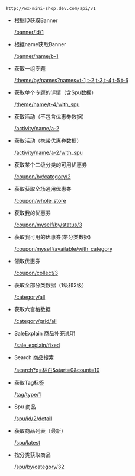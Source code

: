     http://wx-mini-shop.dev.com/api/v1

* 根据ID获取Banner

    [/banner/id/1](http://wx-mini-shop.dev.com/api/v1/banner/id/1)
    
* 根据name获取Banner

    [/banner/name/b-1](http://wx-mini-shop.dev.com/api/v1/banner/name/b-1)    
    
* 获取一组专题

    [/theme/by/names?names=t-1,t-2,t-3,t-4,t-5,t-6](http://wx-mini-shop.dev.com/api/v1/theme/by/names?names=t-1,t-2,t-3,t-4,t-5,t-6)    
    
* 获取单个专题的详情（含Spu数据）

    [/theme/name/t-4/with_spu](http://wx-mini-shop.dev.com/api/v1/theme/name/t-4/with_spu)  

* 获取活动（不包含优惠券数据）      

    [/activity/name/a-2](http://wx-mini-shop.dev.com/api/v1/activity/name/a-2)
    
* 获取活动（携带优惠券数据）

    [/activity/name/a-2/with_spu](http://wx-mini-shop.dev.com/api/v1/activity/name/a-2/with_spu)    
    
* 获取某个二级分类的可用优惠券

    [/coupon/by/category/2](http://wx-mini-shop.dev.com/api/v1/coupon/by/category/2)    
    
* 获取获取全场通用优惠券

    [/coupon/whole_store](http://wx-mini-shop.dev.com/api/v1/coupon/whole_store)    
    
* 获取我的优惠券

    [/coupon/myself/by/status/3](http://wx-mini-shop.dev.com/api/v1/coupon/myself/by/status/3)    
    
* 获取我可用的优惠券(带分类数据)

    [/coupon/myself/available/with_category](http://wx-mini-shop.dev.com/api/v1/coupon/myself/available/with_category)    
    
* 领取优惠券

    [/coupon/collect/3](http://wx-mini-shop.dev.com/api/v1/coupon/collect/3)    

* 获取全部分类数据（1级和2级）

    [/category/all](http://wx-mini-shop.dev.com/api/v1/category/all)
    
* 获取六宫格数据

    [/category/grid/all](http://wx-mini-shop.dev.com/api/v1/category/grid/all)    
    
* SaleExplain 商品补充说明

    [/sale_explain/fixed](http://wx-mini-shop.dev.com/api/v1/sale_explain/fixed)
    
* Search 商品搜索

    [/search?q=林白&start=0&count=10](http://wx-mini-shop.dev.com/api/v1/search?q=林白&start=0&count=10)    
    
* 获取Tag标签

    [/tag/type/1](http://wx-mini-shop.dev.com/api/v1/tag/type/1)    
    
* Spu 商品

    [/spu/id/2/detail](http://wx-mini-shop.dev.com/api/v1/spu/id/2/detail)    
    
* 获取商品列表（最新）

    [/spu/latest](http://wx-mini-shop.dev.com/api/v1/spu/latest)    
  
* 按分类获取商品

    [/spu/by/category/32](http://wx-mini-shop.dev.com/api/v1/spu/by/category/32)    